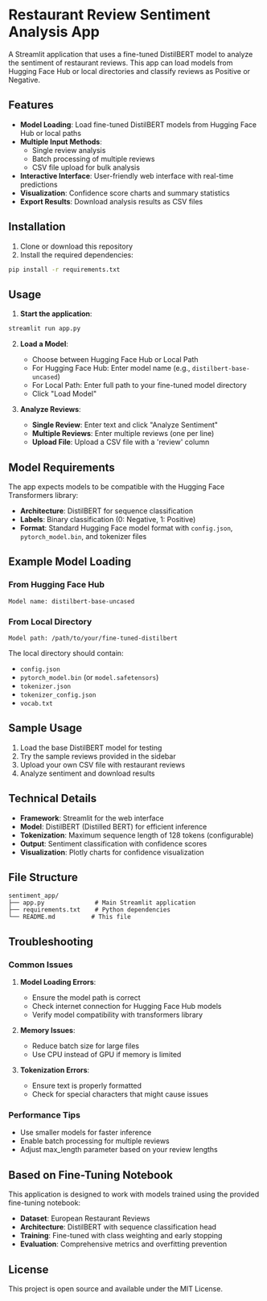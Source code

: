 # Restaurant Review Sentiment Analysis App

A Streamlit application that uses a fine-tuned DistilBERT model to analyze the sentiment of restaurant reviews. This app can load models from Hugging Face Hub or local directories and classify reviews as Positive or Negative.

## Features

- **Model Loading**: Load fine-tuned DistilBERT models from Hugging Face Hub or local paths
- **Multiple Input Methods**: 
  - Single review analysis
  - Batch processing of multiple reviews
  - CSV file upload for bulk analysis
- **Interactive Interface**: User-friendly web interface with real-time predictions
- **Visualization**: Confidence score charts and summary statistics
- **Export Results**: Download analysis results as CSV files

## Installation

1. Clone or download this repository
2. Install the required dependencies:

```bash
pip install -r requirements.txt
```

## Usage

1. **Start the application**:
```bash
streamlit run app.py
```

2. **Load a Model**:
   - Choose between Hugging Face Hub or Local Path
   - For Hugging Face Hub: Enter model name (e.g., `distilbert-base-uncased`)
   - For Local Path: Enter full path to your fine-tuned model directory
   - Click "Load Model"

3. **Analyze Reviews**:
   - **Single Review**: Enter text and click "Analyze Sentiment"
   - **Multiple Reviews**: Enter multiple reviews (one per line)
   - **Upload File**: Upload a CSV file with a 'review' column

## Model Requirements

The app expects models to be compatible with the Hugging Face Transformers library:

- **Architecture**: DistilBERT for sequence classification
- **Labels**: Binary classification (0: Negative, 1: Positive)
- **Format**: Standard Hugging Face model format with `config.json`, `pytorch_model.bin`, and tokenizer files

## Example Model Loading

### From Hugging Face Hub
```
Model name: distilbert-base-uncased
```

### From Local Directory
```
Model path: /path/to/your/fine-tuned-distilbert
```

The local directory should contain:
- `config.json`
- `pytorch_model.bin` (or `model.safetensors`)
- `tokenizer.json`
- `tokenizer_config.json`
- `vocab.txt`

## Sample Usage

1. Load the base DistilBERT model for testing
2. Try the sample reviews provided in the sidebar
3. Upload your own CSV file with restaurant reviews
4. Analyze sentiment and download results

## Technical Details

- **Framework**: Streamlit for the web interface
- **Model**: DistilBERT (Distilled BERT) for efficient inference
- **Tokenization**: Maximum sequence length of 128 tokens (configurable)
- **Output**: Sentiment classification with confidence scores
- **Visualization**: Plotly charts for confidence visualization

## File Structure

```
sentiment_app/
├── app.py              # Main Streamlit application
├── requirements.txt    # Python dependencies
└── README.md          # This file
```

## Troubleshooting

### Common Issues

1. **Model Loading Errors**:
   - Ensure the model path is correct
   - Check internet connection for Hugging Face Hub models
   - Verify model compatibility with transformers library

2. **Memory Issues**:
   - Reduce batch size for large files
   - Use CPU instead of GPU if memory is limited

3. **Tokenization Errors**:
   - Ensure text is properly formatted
   - Check for special characters that might cause issues

### Performance Tips

- Use smaller models for faster inference
- Enable batch processing for multiple reviews
- Adjust max_length parameter based on your review lengths

## Based on Fine-Tuning Notebook

This application is designed to work with models trained using the provided fine-tuning notebook:
- **Dataset**: European Restaurant Reviews
- **Architecture**: DistilBERT with sequence classification head
- **Training**: Fine-tuned with class weighting and early stopping
- **Evaluation**: Comprehensive metrics and overfitting prevention

## License

This project is open source and available under the MIT License.

